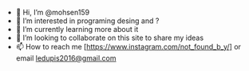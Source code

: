 - 👋 Hi, I’m @mohsen159
- 👀 I’m interested in programing desing and ?
- 🌱 I’m currently learning more about it 
- 💞️ I’m looking to collaborate on this site to share my ideas 
- 📫 How to reach me [https://www.instagram.com/not_found_b_y/] or email ledupis2016@gmail.com

<!---
mohsen159/mohsen159 is a ✨ special ✨ repository because its `README.md` (this file) appears on your GitHub profile.
You can click the Preview link to take a look at your changes.
--->
